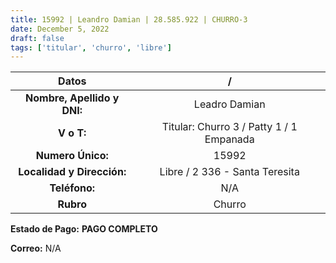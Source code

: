 ```yaml
---
title: 15992 | Leandro Damian | 28.585.922 | CHURRO-3
date: December 5, 2022
draft: false
tags: ['titular', 'churro', 'libre']
---
```


|          **Datos**          |                     /                    |
|:---------------------------:|:----------------------------------------:|
| **Nombre, Apellido y DNI:** |               Leadro Damian              |
|          **V o T:**         | Titular: Churro 3 / Patty 1 / 1 Empanada |
|      **Numero Único:**      |                   15992                  |
|  **Localidad y Dirección:** |      Libre / 2 336 - Santa Teresita      |
|        **Teléfono:**        |                    N/A                   |
|          **Rubro**          |                  Churro                  |

**Estado de Pago:** **PAGO COMPLETO**

**Correo:** N/A
